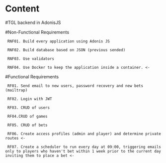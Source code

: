 # Content

#TGL backend in AdonisJS

#Non-Functional Requirements

     RNF01. Build every application using Adonis JS

     RNF02. Build database based on JSON (previous sended)

     RNF03. Use validators
     
     RNF04. Use Docker to keep the application inside a container. <-

#Functional Requirements

     RF01. Send email to new users, password recovery and new bets (mailtrap)

     RF02. Login with JWT

     RF03. CRUD of users

     RF04.CRUD of games

     RF05. CRUD of bets
     
     RF06. Create access profiles (admin and player) and determine private routes <-

     RF07. Create a scheduler to run every day at 09:00, triggering emails only to players who haven't bet within 1 week prior to the current day inviting them to place a bet <-

